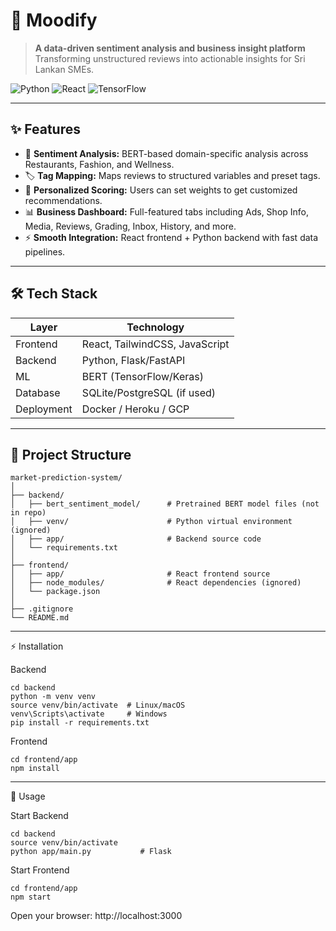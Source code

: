 # 🌟 Moodify

> **A data-driven sentiment analysis and business insight platform**  
> Transforming unstructured reviews into actionable insights for Sri Lankan SMEs.  

![Python](https://img.shields.io/badge/python-3.11-blue) ![React](https://img.shields.io/badge/react-18-blue) ![TensorFlow](https://img.shields.io/badge/tensorflow-2.13-orange)  

---

## ✨ Features

- 💬 **Sentiment Analysis:** BERT-based domain-specific analysis across Restaurants, Fashion, and Wellness.  
- 🏷 **Tag Mapping:** Maps reviews to structured variables and preset tags.  
- 🎯 **Personalized Scoring:** Users can set weights to get customized recommendations.  
- 📊 **Business Dashboard:** Full-featured tabs including Ads, Shop Info, Media, Reviews, Grading, Inbox, History, and more.  
- ⚡ **Smooth Integration:** React frontend + Python backend with fast data pipelines.  

---

## 🛠 Tech Stack

| Layer | Technology |
|-------|------------|
| Frontend | React, TailwindCSS, JavaScript |
| Backend | Python, Flask/FastAPI |
| ML | BERT (TensorFlow/Keras) |
| Database | SQLite/PostgreSQL (if used) |
| Deployment | Docker / Heroku / GCP |

---

## 📁 Project Structure
```
market-prediction-system/
│
├── backend/
│   ├── bert_sentiment_model/      # Pretrained BERT model files (not in repo)
│   ├── venv/                      # Python virtual environment (ignored)
│   ├── app/                       # Backend source code
│   └── requirements.txt
│
├── frontend/
│   ├── app/                       # React frontend source
│   ├── node_modules/              # React dependencies (ignored)
│   └── package.json
│
├── .gitignore
└── README.md
```
---

⚡ Installation

Backend
```
cd backend
python -m venv venv
source venv/bin/activate  # Linux/macOS
venv\Scripts\activate     # Windows
pip install -r requirements.txt
```
Frontend
```
cd frontend/app
npm install
```
---

🚀 Usage

Start Backend
```
cd backend
source venv/bin/activate
python app/main.py           # Flask
```

Start Frontend
```
cd frontend/app
npm start
```
Open your browser: http://localhost:3000
